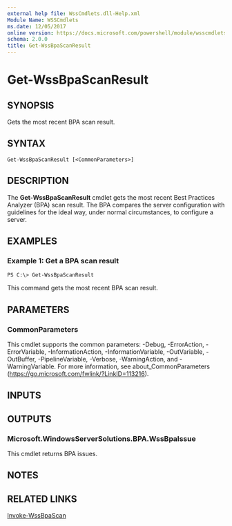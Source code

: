 ```yaml
---
external help file: WssCmdlets.dll-Help.xml
Module Name: WSSCmdlets
ms.date: 12/05/2017
online version: https://docs.microsoft.com/powershell/module/wsscmdlets/get-wssbpascanresult?view=windowsserver2012r2-ps&wt.mc_id=ps-gethelp
schema: 2.0.0
title: Get-WssBpaScanResult
---
```


# Get-WssBpaScanResult

## SYNOPSIS
Gets the most recent BPA scan result.

## SYNTAX

```
Get-WssBpaScanResult [<CommonParameters>]
```

## DESCRIPTION
The **Get-WssBpaScanResult** cmdlet gets the most recent Best Practices Analyzer (BPA) scan result.
The BPA compares the server configuration with guidelines for the ideal way, under normal circumstances, to configure a server.

## EXAMPLES

### Example 1: Get a BPA scan result
```
PS C:\> Get-WssBpaScanResult
```

This command gets the most recent BPA scan result.

## PARAMETERS

### CommonParameters
This cmdlet supports the common parameters: -Debug, -ErrorAction, -ErrorVariable, -InformationAction, -InformationVariable, -OutVariable, -OutBuffer, -PipelineVariable, -Verbose, -WarningAction, and -WarningVariable. For more information, see about_CommonParameters (https://go.microsoft.com/fwlink/?LinkID=113216).

## INPUTS

## OUTPUTS

### Microsoft.WindowsServerSolutions.BPA.WssBpaIssue
This cmdlet returns BPA issues.

## NOTES

## RELATED LINKS

[Invoke-WssBpaScan](./Invoke-WssBpaScan.md)

